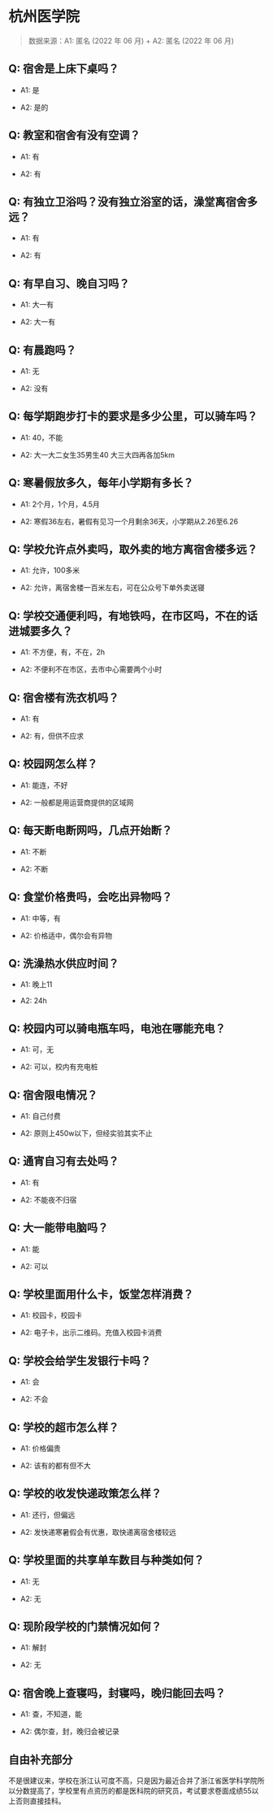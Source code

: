 # 杭州医学院

> 数据来源：A1: 匿名 (2022 年 06 月) + A2: 匿名 (2022 年 06 月)

## Q: 宿舍是上床下桌吗？

- A1: 是

- A2: 是的

## Q: 教室和宿舍有没有空调？

- A1: 有

- A2: 有

## Q: 有独立卫浴吗？没有独立浴室的话，澡堂离宿舍多远？

- A1: 有

- A2: 有

## Q: 有早自习、晚自习吗？

- A1: 大一有

- A2: 大一有

## Q: 有晨跑吗？

- A1: 无

- A2: 没有

## Q: 每学期跑步打卡的要求是多少公里，可以骑车吗？

- A1: 40，不能

- A2: 大一大二女生35男生40 大三大四再各加5km

## Q: 寒暑假放多久，每年小学期有多长？

- A1: 2个月，1个月，4.5月

- A2: 寒假36左右，暑假有见习一个月剩余36天，小学期从2.26至6.26

## Q: 学校允许点外卖吗，取外卖的地方离宿舍楼多远？

- A1: 允许，100多米

- A2: 允许，离宿舍楼一百米左右，可在公众号下单外卖送寝

## Q: 学校交通便利吗，有地铁吗，在市区吗，不在的话进城要多久？

- A1: 不方便，有，不在，2h

- A2: 不便利不在市区，去市中心需要两个小时

## Q: 宿舍楼有洗衣机吗？

- A1: 有

- A2: 有，但供不应求

## Q: 校园网怎么样？

- A1: 能连，不好

- A2: 一般都是用运营商提供的区域网

## Q: 每天断电断网吗，几点开始断？

- A1: 不断

- A2: 不断

## Q: 食堂价格贵吗，会吃出异物吗？

- A1: 中等，有

- A2: 价格适中，偶尔会有异物

## Q: 洗澡热水供应时间？

- A1: 晚上11

- A2: 24h

## Q: 校园内可以骑电瓶车吗，电池在哪能充电？

- A1: 可，无

- A2: 可以，校内有充电桩

## Q: 宿舍限电情况？

- A1: 自己付费

- A2: 原则上450w以下，但经实验其实不止

## Q: 通宵自习有去处吗？

- A1: 有

- A2: 不能夜不归宿

## Q: 大一能带电脑吗？

- A1: 能

- A2: 可以

## Q: 学校里面用什么卡，饭堂怎样消费？

- A1: 校园卡，校园卡

- A2: 电子卡，出示二维码。充值入校园卡消费

## Q: 学校会给学生发银行卡吗？

- A1: 会

- A2: 不会

## Q: 学校的超市怎么样？

- A1: 价格偏贵

- A2: 该有的都有但不大

## Q: 学校的收发快递政策怎么样？

- A1: 还行，但偏远

- A2: 发快递寒暑假会有优惠，取快递离宿舍楼较远

## Q: 学校里面的共享单车数目与种类如何？

- A1: 无

- A2: 无

## Q: 现阶段学校的门禁情况如何？

- A1: 解封

- A2: 无

## Q: 宿舍晚上查寝吗，封寝吗，晚归能回去吗？

- A1: 查，不知道，能

- A2: 偶尔查，封，晚归会被记录

## 自由补充部分

不是很建议来，学校在浙江认可度不高，只是因为最近合并了浙江省医学科学院所以分数提高了，学校里有点资历的都是医科院的研究员，考试要求卷面成绩55以上否则直接挂科。